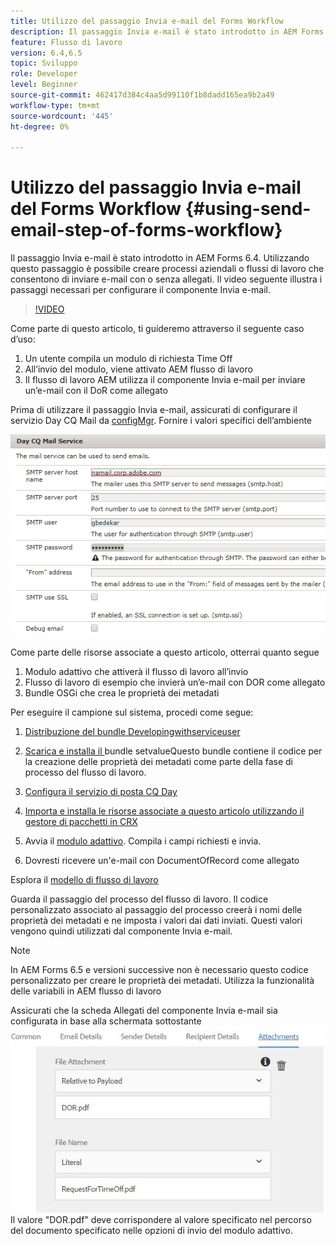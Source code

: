 ```yaml
---
title: Utilizzo del passaggio Invia e-mail del Forms Workflow
description: Il passaggio Invia e-mail è stato introdotto in AEM Forms 6.4. Utilizzando questo passaggio è possibile creare processi aziendali o flussi di lavoro che consentono di inviare e-mail con o senza allegati. Il video seguente illustra i passaggi per la configurazione del componente Invia e-mail
feature: Flusso di lavoro
version: 6.4,6.5
topic: Sviluppo
role: Developer
level: Beginner
source-git-commit: 462417d384c4aa5d99110f1b8dadd165ea9b2a49
workflow-type: tm+mt
source-wordcount: '445'
ht-degree: 0%

---
```



# Utilizzo del passaggio Invia e-mail del Forms Workflow {#using-send-email-step-of-forms-workflow}

Il passaggio Invia e-mail è stato introdotto in AEM Forms 6.4. Utilizzando questo passaggio è possibile creare processi aziendali o flussi di lavoro che consentono di inviare e-mail con o senza allegati. Il video seguente illustra i passaggi necessari per configurare il componente Invia e-mail.

>[!VIDEO](https://video.tv.adobe.com/v/21499/?quality=9&learn=on)

Come parte di questo articolo, ti guideremo attraverso il seguente caso d’uso:

1. Un utente compila un modulo di richiesta Time Off
1. All’invio del modulo, viene attivato AEM flusso di lavoro
1. Il flusso di lavoro AEM utilizza il componente Invia e-mail per inviare un’e-mail con il DoR come allegato

Prima di utilizzare il passaggio Invia e-mail, assicurati di configurare il servizio Day CQ Mail da [configMgr](http://localhost:4502/system/console/configMgr). Fornire i valori specifici dell’ambiente

![Configura il servizio di posta CQ Day](assets/mailservice.png)

Come parte delle risorse associate a questo articolo, otterrai quanto segue

1. Modulo adattivo che attiverà il flusso di lavoro all’invio
1. Flusso di lavoro di esempio che invierà un’e-mail con DOR come allegato
1. Bundle OSGi che crea le proprietà dei metadati

Per eseguire il campione sul sistema, procedi come segue:

1. [Distribuzione del bundle Developingwithserviceuser](/help/forms/assets/common-osgi-bundles/DevelopingWithServiceUser.jar)

1. [Scarica e installa il ](/help/forms/assets/common-osgi-bundles/SetValueApp.core-1.0-SNAPSHOT.jar)bundle setvalueQuesto bundle contiene il codice per la creazione delle proprietà dei metadati come parte della fase di processo del flusso di lavoro.
1. [Configura il servizio di posta CQ Day](https://helpx.adobe.com/experience-manager/6-5/sites/administering/using/notification.html)
1. [Importa e installa le risorse associate a questo articolo utilizzando il gestore di pacchetti in CRX](assets/emaildoraemformskt.zip)
1. Avvia il [modulo adattivo](http://localhost:4502/content/dam/formsanddocuments/helpx/timeoffrequestform/jcr:content?wcmmode=disabled). Compila i campi richiesti e invia.
1. Dovresti ricevere un&#39;e-mail con DocumentOfRecord come allegato

Esplora il [modello di flusso di lavoro](http://localhost:4502/editor.html/conf/global/settings/workflow/models/emaildor.html)

Guarda il passaggio del processo del flusso di lavoro. Il codice personalizzato associato al passaggio del processo creerà i nomi delle proprietà dei metadati e ne imposta i valori dai dati inviati. Questi valori vengono quindi utilizzati dal componente Invia e-mail.

>[!NOTE]
>
>In AEM Forms 6.5 e versioni successive non è necessario questo codice personalizzato per creare le proprietà dei metadati. Utilizza la funzionalità delle variabili in AEM flusso di lavoro

Assicurati che la scheda Allegati del componente Invia e-mail sia configurata in base alla schermata sottostante
![Invia allegato e-mail](assets/sendemailcomponentconfigure.jpg)Il valore &quot;DOR.pdf&quot; deve corrispondere al valore specificato nel percorso del documento specificato nelle opzioni di invio del modulo adattivo.

